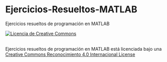 # Ejercicios-Resueltos-MATLAB
Ejercicios resueltos de programación en MATLAB

<a rel="license" href="http://creativecommons.org/licenses/by/4.0/">
<img alt="Licencia de Creative Commons" style="border-width:0" src="https://i.creativecommons.org/l/by/4.0/88x31.png" /></a>

<br /><span xmlns:dct="http://purl.org/dc/terms/" href="http://purl.org/dc/dcmitype/Text" property="dct:title" rel="dct:type">Ejercicios 
resueltos de programación en MATLAB</span> está licenciada bajo una <a rel="license" href="http://creativecommons.org/licenses/by/4.0/">Creative Commons Reconocimiento 4.0 Internacional License</a>